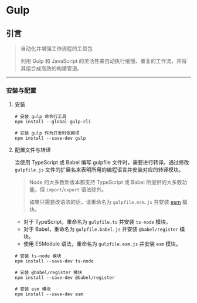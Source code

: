 # Gulp

## 引言

> 自动化并增强工作流程的工具包
>
> 利用 Gulp 和 JavaScript 的灵活性来自动执行缓慢、重复的工作流，并将其组合成高效的构建管道。



---

### 安装与配置

1. 安装

   ```shell
   # 安装 gulp 命令行工具
   npm install --global gulp-cli
   
   # 安装 gulp 作为开发时依赖项
   npm install --save-dev gulp
   ```

   

2. 配置文件与转译

   当使用 TypeScript 或 Babel 编写 gulpfile 文件时，需要进行转译。通过修改  `gulpfile.js` 文件的扩展名来表明所用的编程语言并安装对应的转译模块。

   > Node 的大多数新版本都支持 TypeScript 或 Babel 所提供的大多数功能，但  `import`/`export` 语法除外。
   >
   > 如果只需要改语法的话，请重命名为  `gulpfile.esm.js` 并安装 [esm](https://www.npmjs.com/package/esm) 模块。

   - 对于 TypeScript，重命名为 `gulpfile.ts` 并安装 `ts-node` 模块。
   - 对于 Babel，重命名为 `gulpfile.babel.js` 并安装 `@babel/register` 模块。
   - 使用 ESModule 语法，重命名为 `gulpfile.esm.js` 并安装  `esm` 模块。

   ```shell
   # 安装 ts-node 模块
   npm install --save-dev ts-node
   
   # 安装 @babel/register 模块
   npm install --save-dev @babel/register
   
   # 安装 esm 模块
   npm install --save-dev esm
   ```

   

   
